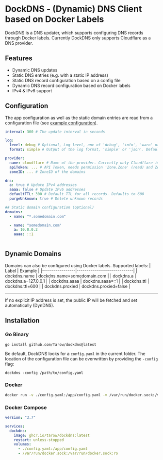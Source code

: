 # DockDNS - (Dynamic) DNS Client based on Docker Labels

DockDNS is a DNS updater, which supports configuring DNS records through Docker labels.
Currently DockDNS only supports Cloudflare as a DNS provider.

## Features
- Dynamic DNS updates
- Static DNS entries (e.g. with a static IP address)
- Static DNS record configuration based on a config file
- Dynamic DNS record configuration based on Docker labels
- IPv4 & IPv6 support

## Configuration
The app configuration as well as the static domain entries are read from a configuration file (see [example configuration](config.example.yaml)).

```yaml
interval: 300 # The update interval in seconds

log:
  level: debug # Optional, Log level, one of 'debug', 'info', 'warn' or 'error'. Defaults to 'info'
  format: simple # Output of the log format, 'simple' or 'json'. Defaults to 'simple'

provider:
  name: cloudflare # Name of the provider. Currently only Cloudflare is supported
  apiToken: ... # API Token, needs permission 'Zone.Zone' (read) and Zone.DNS (edit)
  zoneID: ... # ZoneID of the domains

dns:
  a: true # Update IPv4 addresses
  aaaa: false # Update IPv6 addresses
  defaultTTL: 300 # Default TTL for all records. Defaults to 600
  purgeUnknown: true # Delete unknown records

## Static domain configuration (optional)
domains:
  - name: "*.somedomain.com"

  - name: "somedomain.com"
    a: 10.0.0.2
    aaaa: ::1
    
```

## Dynamic Domains
Domains can also be configured using Docker labels.
Supported labels:
| Label           | Example                     | 
|-----------------|-----------------------------|
| dockdns.name    | dockdns.name=somedomain.com |
| dockdns.a       | dockdns.a=127.0.0.1         |
| dockdns.aaaa    | dockdns.aaaa=::1            |
| dockdns.ttl     | dockdns.ttl=600             |
| dockdns.proxied | dockdns.proxied=false       |

---

If no explicit IP address is set, the public IP will be fetched and set automatically (DynDNS).

## Installation

### Go Binary
```
go install github.com/Tarow/dockdns@latest
```
Be default, DockDNS looks for a `config.yaml` in the current folder. The location of the configuration file can be overwritten by providing the `-config` flag:
```
dockdns -config /path/to/config.yaml
```

### Docker
```bash
docker run -v ./config.yaml:/app/config.yaml -v /var/run/docker.sock:/var/run/docker.sock:ro ghcr.io/tarow/dockdns:latest
```

### Docker Compose
```yaml
version: "3.7"

services:
  dockdns:
    image: ghcr.io/tarow/dockdns:latest
    restart: unless-stopped
    volumes:
      - ./config.yaml:/app/config.yaml
      - /var/run/docker.sock:/var/run/docker.sock:ro

```
